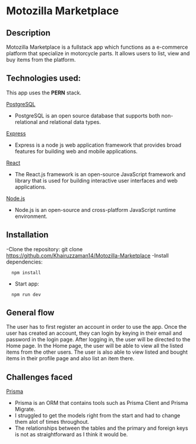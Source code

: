 # Motozilla Marketplace

## Description

Motozilla Marketplace is a fullstack app which functions as a e-commerce platform that specialize in motorcycle parts.
It allows users to list, view and buy items from the platform.

## Technologies used:

This app uses the **PERN** stack.

[ PostgreSQL ](https://www.postgresql.org/)

- PostgreSQL is an open source database that supports both non-relational and relational data types.

[ Express ](https://expressjs.com/)

- Express is a node js web application framework that provides broad features for building web and mobile applications.

[ React ](https://react.dev/)

- The React.js framework is an open-source JavaScript framework and library that is used for building interactive user interfaces and web applications.

[ Node.js ](https://nodejs.org/en)

- Node.js is an open-source and cross-platform JavaScript runtime environment.

## Installation

-Clone the repository: git clone <https://github.com/Khairuzzaman14/Motozilla-Marketplace>
-Install dependencies:

```
  npm install
```

- Start app:

```
  npm run dev
```

## General flow

The user has to first register an account in order to use the app.
Once the user has created an account, they can login by keying in their email and password in the login page.
After logging in, the user will be directed to the Home page.
In the Home page, the user will be able to view all the listed items from the other users.
The user is also able to view listed and bought items in their profile page and also list an item there.

## Challenges faced

[ Prisma ](https://www.prisma.io/)

- Prisma is an ORM that contains tools such as Prisma Client and Prisma Migrate.
- I struggled to get the models right from the start and had to change them alot of times throughout.
- The relationships between the tables and the primary and foreign keys is not as straightforward as I think it would be.
